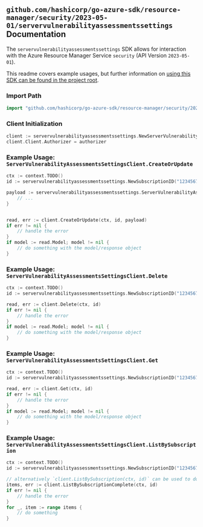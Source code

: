 
## `github.com/hashicorp/go-azure-sdk/resource-manager/security/2023-05-01/servervulnerabilityassessmentssettings` Documentation

The `servervulnerabilityassessmentssettings` SDK allows for interaction with the Azure Resource Manager Service `security` (API Version `2023-05-01`).

This readme covers example usages, but further information on [using this SDK can be found in the project root](https://github.com/hashicorp/go-azure-sdk/tree/main/docs).

### Import Path

```go
import "github.com/hashicorp/go-azure-sdk/resource-manager/security/2023-05-01/servervulnerabilityassessmentssettings"
```


### Client Initialization

```go
client := servervulnerabilityassessmentssettings.NewServerVulnerabilityAssessmentsSettingsClientWithBaseURI("https://management.azure.com")
client.Client.Authorizer = authorizer
```


### Example Usage: `ServerVulnerabilityAssessmentsSettingsClient.CreateOrUpdate`

```go
ctx := context.TODO()
id := servervulnerabilityassessmentssettings.NewSubscriptionID("12345678-1234-9876-4563-123456789012")

payload := servervulnerabilityassessmentssettings.ServerVulnerabilityAssessmentsSetting{
	// ...
}


read, err := client.CreateOrUpdate(ctx, id, payload)
if err != nil {
	// handle the error
}
if model := read.Model; model != nil {
	// do something with the model/response object
}
```


### Example Usage: `ServerVulnerabilityAssessmentsSettingsClient.Delete`

```go
ctx := context.TODO()
id := servervulnerabilityassessmentssettings.NewSubscriptionID("12345678-1234-9876-4563-123456789012")

read, err := client.Delete(ctx, id)
if err != nil {
	// handle the error
}
if model := read.Model; model != nil {
	// do something with the model/response object
}
```


### Example Usage: `ServerVulnerabilityAssessmentsSettingsClient.Get`

```go
ctx := context.TODO()
id := servervulnerabilityassessmentssettings.NewSubscriptionID("12345678-1234-9876-4563-123456789012")

read, err := client.Get(ctx, id)
if err != nil {
	// handle the error
}
if model := read.Model; model != nil {
	// do something with the model/response object
}
```


### Example Usage: `ServerVulnerabilityAssessmentsSettingsClient.ListBySubscription`

```go
ctx := context.TODO()
id := servervulnerabilityassessmentssettings.NewSubscriptionID("12345678-1234-9876-4563-123456789012")

// alternatively `client.ListBySubscription(ctx, id)` can be used to do batched pagination
items, err := client.ListBySubscriptionComplete(ctx, id)
if err != nil {
	// handle the error
}
for _, item := range items {
	// do something
}
```
